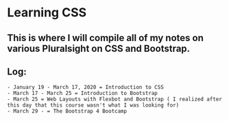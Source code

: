 # Learning CSS
## This is where I will compile all of my notes on various Pluralsight on CSS and Bootstrap.

## Log:
	- January 19 - March 17, 2020 = Introduction to CSS
	- March 17 - March 25 = Introduction to Bootstrap    
	- March 25 = Web Layouts with Flexbot and Bootstrap ( I realized after this day that this course wasn't what I was looking for)
	- March 29 - = The Bootstrap 4 Bootcamp
